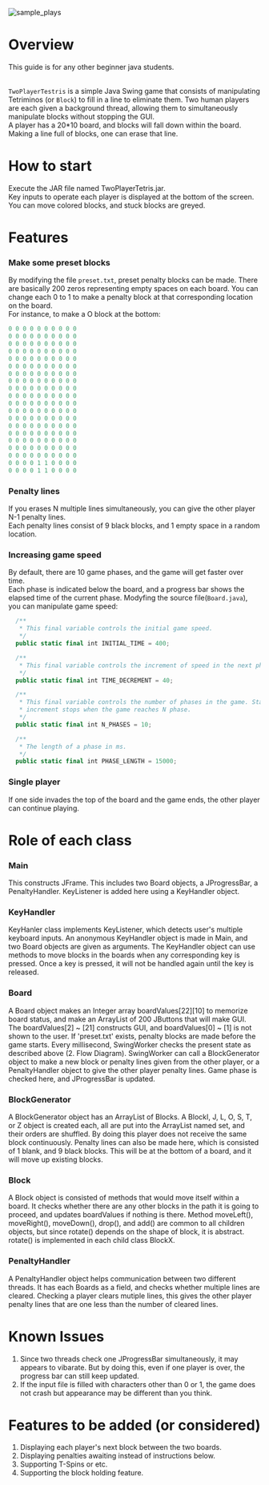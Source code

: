 ![sample_plays](https://user-images.githubusercontent.com/85989429/122204350-fba43580-ced9-11eb-8a72-1ff12d0ac69b.gif)

# Overview
This guide is for any other beginner java students. <br> <br>

`TwoPlayerTestris` is a simple Java Swing game that consists of manipulating Tetriminos (or `Block`) to fill in a line to eliminate them.
Two human players are each given a background thread, allowing them to simultaneously manipulate blocks without stopping the GUI. <br>
A player has a 20*10 board, and blocks will fall down within the board. <br>
Making a line full of blocks, one can erase that line. 

# How to start
Execute the JAR file named TwoPlayerTetris.jar. <br>
Key inputs to operate each player is displayed at the bottom of the screen. <br>
You can move colored blocks, and stuck blocks are greyed.

# Features
### Make some preset blocks
By modifying the file `preset.txt`, preset penalty blocks can be made.
There are basically 200 zeros representing empty spaces on each board.
You can change each 0 to 1 to make a penalty block at that corresponding location on the board. <br>
For instance, to make a O block at the bottom:
```swift
0 0 0 0 0 0 0 0 0 0 
0 0 0 0 0 0 0 0 0 0 
0 0 0 0 0 0 0 0 0 0 
0 0 0 0 0 0 0 0 0 0 
0 0 0 0 0 0 0 0 0 0 
0 0 0 0 0 0 0 0 0 0 
0 0 0 0 0 0 0 0 0 0
0 0 0 0 0 0 0 0 0 0 
0 0 0 0 0 0 0 0 0 0 
0 0 0 0 0 0 0 0 0 0 
0 0 0 0 0 0 0 0 0 0
0 0 0 0 0 0 0 0 0 0 
0 0 0 0 0 0 0 0 0 0 
0 0 0 0 0 0 0 0 0 0
0 0 0 0 0 0 0 0 0 0 
0 0 0 0 0 0 0 0 0 0 
0 0 0 0 0 0 0 0 0 0 
0 0 0 0 0 0 0 0 0 0 
0 0 0 0 1 1 0 0 0 0 
0 0 0 0 1 1 0 0 0 0
```
### Penalty lines
If you erases N multiple lines simultaneously, you can give the other player N-1 penalty lines. <br>
Each penalty lines consist of 9 black blocks, and 1 empty space in a random location.
### Increasing game speed
By default, there are 10 game phases, and the game will get faster over time. <br>
Each phase is indicated below the board, and a progress bar shows the elapsed time of the current phase.
Modyfing the source file(`Board.java`), you can manipulate game speed: 
```swift
  /**
   * This final variable controls the initial game speed.
   */
  public static final int INITIAL_TIME = 400;

  /**
   * This final variable controls the increment of speed in the next phase.
   */
  public static final int TIME_DECREMENT = 40;

  /**
   * This final variable controls the number of phases in the game. Staring from phase 1, the speed
   * increment stops when the game reaches N phase.
   */
  public static final int N_PHASES = 10;

  /**
   * The length of a phase in ms.
   */
  public static final int PHASE_LENGTH = 15000;
```
### Single player
If one side invades the top of the board and the game ends, the other player can continue playing.

# Role of each class
### Main
This constructs JFrame. This includes two Board objects, a JProgressBar, a PenaltyHandler. KeyListener is added here using a KeyHandler object.

### KeyHandler
KeyHanler class implements KeyListener, which detects user's multiple keyboard inputs. An anonymous KeyHandler object is made in Main, and two Board objects are given as arguments. The KeyHandler object can use methods to move blocks in the boards when any corresponding key is pressed. Once a key is pressed, it will not be handled again until the key is released.

### Board
A Board object makes an Integer array boardValues[22][10] to memorize board status, and make an ArrayList of 200 JButtons that will make GUI. The boardValues[2] ~ [21] constructs GUI, and boardValues[0] ~ [1] is not shown to the user. If 'preset.txt' exists, penalty blocks are made before the game starts. Every millisecond, SwingWorker checks the present state as described above (2. Flow Diagram). SwingWorker can call a BlockGenerator object to make a new block or penalty lines given from the other player, or a PenaltyHandler object to give the other player penalty lines. Game phase is checked here, and JProgressBar is updated.

### BlockGenerator
A BlockGenerator object has an ArrayList of Blocks. A BlockI, J, L, O, S, T, or Z object is created each, all are put into the ArrayList named set, and their orders are shuffled. By doing this player does not receive the same block continuously. Penalty lines can also be made here, which is consisted of 1 blank, and 9 black blocks. This will be at the bottom of a board, and it will move up existing blocks.

### Block
A Block object is consisted of methods that would move itself within a board. It checks whether there are any other blocks in the path it is going to proceed, and updates boardValues if nothing is there. Method moveLeft(), moveRight(), moveDown(), drop(), and add() are common to all children objects, but since rotate() depends on the shape of block, it is abstract. rotate() is implemented in each child class BlockX.

### PenaltyHandler
A PenaltyHandler object helps communication between two different threads. It has each Boards as a field, and checks whether multiple lines are cleared. Checking a player clears mutiple lines, this gives the other player penalty lines that are one less than the number of cleared lines.

# Known Issues
1. Since two threads check one JProgressBar simultaneously, it may appears to vibarate. But by doing this, even if one player is over, the progress bar can still keep updated.
2. If the input file is filled with characters other than 0 or 1, the game does not crash but appearance may be different than you think.

# Features to be added (or considered)
 1. Displaying each player's next block between the two boards.
 2. Displaying penalties awaiting instead of instructions below.
 3. Supporting T-Spins or etc.
 4. Supporting the block holding feature.
